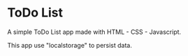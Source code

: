 # ToDo List
A simple ToDo List app made with HTML - CSS - Javascript.

This app use "localstorage" to persist data.